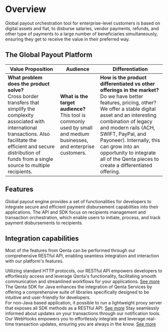 # Overview

Global payout orchestration tool for enterprise-level customers is based on digital assets and fiat, to disburse salaries, vendor payments, refunds, and other type of payments to a large number of beneficiaries simultaneously, ensuring they get to receive the value in their preferred way.

## The Global Payout Platform

| **Value Proposition**| **Audience**| **Differentiation**|
|---------------------|-------------|----------------------|
| **What problem does the product solve?**<br/> Cross border transfers that simplify the complexity associated with international transactions. Also facilitate the efficient and secure distribution of funds from a single source to multiple recipients. | **What is the target audience?**<br/> This tool is commonly used by small and medium businesses, and enterprise customers. | **How is the product differentiated vs other offerings in the market?**<br/> Do we have better features, pricing, other? We offer a stable digital asset and an interesting combination of legacy and modern rails (ACH, SWIFT, PayPal, and Payoneer). Internally, this can grow into an opportunity to integrate all of the Qenta pieces to create a differentiated offering. |


## Features

Global payout engine provides a set of functionalities for developers to integrate secure and efficient payment disbursement capabilities into their applications. The API and SDK focus on recipients management and transaction orchestration, which enable users to initiate, process, and track payment disbursements to recipients.

## Integration capabilities


<tabs>
<tab title="REST APIs">
Most of the features from Qenta can be performed through our comprehensive RESTful API, enabling seamless integration and interaction with our platform's features. 

Utilizing standard HTTP protocols, our RESTful API empowers developers to effortlessly access and leverage Qenta's functionality, facilitating smooth communication and streamlined workflows for your applications. <a href="REST-APIs.md">See more</a>
</tab>
<tab title="SDK and Tools">
The Qenta SDK for Java enhances the integration of Qenta Services by offering a comprehensive suite of libraries specifically designed to be intuitive and user-friendly for developers. <br/> For non-Java based application, it possible to run a lightweight proxy server that exposes all SDK methods as a RESTful API. <a href="SDK_and_Tools.md">See more</a>
</tab>
<tab title="Events notifications">
Stay seamlessly informed about updates on your transactions through our notification tools. Our WebHooks empowers you to effortlessly integrate and leverage real-time transaction updates, ensuring you are always in the know. <a href="Webhook-Management.md">See more</a>
</tab>
</tabs>
